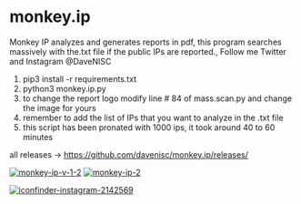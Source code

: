 # monkey.ip
Monkey IP analyzes and generates reports in pdf, this program searches massively with the.txt file if the public IPs are reported., Follow me Twitter and Instagram @DaveNISC

1. pip3 install -r requirements.txt
2. python3 monkey.ip.py
3. to change the report logo modify line # 84 of mass.scan.py and change the image for yours
4. remember to add the list of IPs that you want to analyze in the .txt file
5. this script has been pronated with 1000 ips, it took around 40 to 60 minutes

all releases -> https://github.com/davenisc/monkey.ip/releases/

<a href="https://imgbb.com/"><img src="https://i.ibb.co/xhCWv2S/monkey-ip-v-1-2.png" alt="monkey-ip-v-1-2" border="0"></a>
<a href="https://imgbb.com/"><img src="https://i.ibb.co/HHwfmTC/monkey-ip-2.png" alt="monkey-ip-2" border="0"></a>

<script src="https://kit.fontawesome.com/dee3723aef.js" crossorigin="anonymous"></script>
<i class="fab fa-instagram-square"></i>

<a href="https://instagram.com/davenisc/"><img src="https://i.ibb.co/yWZ4dhx/iconfinder-instagram-2142569.png" alt="iconfinder-instagram-2142569" border="0"></a>
